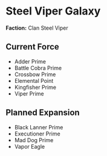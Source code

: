 # Steel Viper Galaxy
**Faction:** Clan Steel Viper
## Current Force
- Adder Prime
- Battle Cobra Prime
- Crossbow Prime
- Elemental Point
- Kingfisher Prime
- Viper Prime
## Planned Expansion
- Black Lanner Prime
- Executioner Prime
- Mad Dog Prime
- Vapor Eagle
